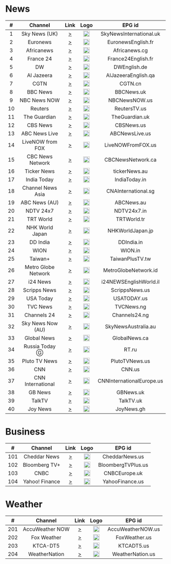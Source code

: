 <h1>News</h1>

| #  |       Channel       |                                                                                                                                                                                                                    Link                                                                                                                                                                                                                     |                                                                             Logo                                                                              |          EPG id           |
|:--:|:-------------------:|:-------------------------------------------------------------------------------------------------------------------------------------------------------------------------------------------------------------------------------------------------------------------------------------------------------------------------------------------------------------------------------------------------------------------------------------------:|:-------------------------------------------------------------------------------------------------------------------------------------------------------------:|:-------------------------:|
| 1  |    Sky News (UK)    |                                                                                                                                                                                           [>](https://i.mjh.nz/SamsungTVPlus/USBB52000022Q.m3u8)                                                                                                                                                                                            |                        <img height="20" src="https://d2n0069hmnqmmx.cloudfront.net/epgdata/1.0/newchanlogos/512/512/skychb1404.png"/>                         |  SkyNewsInternational.uk  |
| 2  |      Euronews       |                                                                                                                                                                         [>](https://shls-live-ak.akamaized.net/out/v1/115bfcde8fa342d182ef846445cdbdcf/index.m3u8)                                                                                                                                                                          |               <img height="20" src="https://upload.wikimedia.org/wikipedia/commons/thumb/9/9c/Euronews_2022.svg/640px-Euronews_2022.svg.png"/>                |    EuronewsEnglish.fr     |
| 3  |     Africanews      |                                                                                                                                                                                    [>](https://ythls.armelin.one/channel/UC1_E8NeF5QHY2dtdLRBCCLA.m3u8)                                                                                                                                                                                     |                                                   <img height="20" src="https://i.imgur.com/xocvePC.png"/>                                                    |       Africanews.cg       |
| 4  |      France 24      |                                                                                                                                                                                    [>](https://ythls.armelin.one/channel/UCQfwfsi5VrQ8yKZ-UWmAEFg.m3u8)                                                                                                                                                                                     |                                                   <img height="20" src="https://i.imgur.com/61MSiq9.png"/>                                                    |    France24English.fr     |
| 5  |         DW          |                                                                                                                                                                              [>](https://dwamdstream102.akamaized.net/hls/live/2015525/dwstream102/index.m3u8)                                                                                                                                                                              |                                                   <img height="20" src="https://i.imgur.com/A1xzjOI.png"/>                                                    |       DWEnglish.de        |
| 6  |     Al Jazeera      |                                                                                                                                                                                           [>](https://live-hls-web-aje.getaj.net/AJE/index.m3u8)                                                                                                                                                                                            |                                                   <img height="20" src="https://i.imgur.com/BB93NQP.png"/>                                                    |    AlJazeeraEnglish.qa    |
| 7  |        CGTN         |                                                                                                                                                                                       [>](https://news.cgtn.com/resource/live/english/cgtn-news.m3u8)                                                                                                                                                                                       |                                                   <img height="20" src="https://i.imgur.com/fMsJYzl.png"/>                                                    |          CGTN.cn          |
| 8  |      BBC News       |                                                                                                                                                                                                  [>](http://livetv.ktv.zone/60/play.m3u8)                                                                                                                                                                                                   |                   <img height="20" src="https://raw.githubusercontent.com/tv-logo/tv-logos/main/countries/united-kingdom/bbc-news-uk.png"/>                   |        BBCNews.uk         |
| 9  |    NBC News NOW     |                                                                                                                                                                             [>](https://dai2.xumo.com/amagi_hls_data_xumo1212A-xumo-nbcnewsnow/CDN/master.m3u8)                                                                                                                                                                             |                 <img height="20" src="https://raw.githubusercontent.com/tv-logo/tv-logos/main/countries/united-kingdom/nbc-news-now-uk.png"/>                 |       NBCNewsNOW.us       |
| 10 |       Reuters       |                                                                                                                                                                                     [>](https://reuters-reutersnow-1-nl.samsung.wurl.tv/playlist.m3u8)                                                                                                                                                                                      |                                                   <img height="20" src="https://i.imgur.com/6eQ2nCJ.png"/>                                                    |       ReutersTV.us        |
| 11 |    The Guardian     |                                                                                                                                                                                      [>](https://rakuten-guardian-1-ie.samsung.wurl.tv/playlist.m3u8)                                                                                                                                                                                       |                                                   <img height="20" src="https://i.imgur.com/o9AYq9V.png"/>                                                    |      TheGuardian.uk       |
| 12 |      CBS News       |                                                                                                                                                                               [>](https://dai.google.com/linear/hls/event/Sid4xiTQTkCT1SLu6rjUSQ/master.m3u8)                                                                                                                                                                               |                   <img height="20" src="https://raw.githubusercontent.com/tv-logo/tv-logos/main/countries/united-states/cbs-news-us.png"/>                    |        CBSNews.us         |
| 13 |    ABC News Live    |                                                                                                                                                                                               [>](https://lnc-abc-news.tubi.video/index.m3u8)                                                                                                                                                                                               |               <img height="20" src="https://raw.githubusercontent.com/tv-logo/tv-logos/main/countries/united-states/abc-news-live-hz-us.png"/>                |      ABCNewsLive.us       |
| 14 |  LiveNOW from FOX   |                                                                                                                                                                                             [>](https://lnc-fox-live-now.tubi.video/index.m3u8)                                                                                                                                                                                             |                                                   <img height="20" src="https://i.imgur.com/1JnyzHv.png"/>                                                    |     LiveNOWFromFOX.us     |
| 15 |  CBC News Network   |                                                                                                                                                                             [>](https://dai2.xumo.com/amagi_hls_data_xumo1212A-redboxcbcnews/CDN/playlist.m3u8)                                                                                                                                                                             |                                                   <img height="20" src="https://i.imgur.com/SjTdhvJ.png"/>                                                    |     CBCNewsNetwork.ca     |
| 16 |     Ticker News     |                                                                                                                                                                     [>](https://cdn-uw2-prod.tsv2.amagi.tv/linear/amg01486-tickernews-tickernewsweb-ono/playlist.m3u8)                                                                                                                                                                      |                                                   <img height="20" src="https://i.imgur.com/z7M0QxV.png"/>                                                    |       tickerNews.au       |
| 17 |     India Today     |                                                                                                                                                                     [>](https://indiatodaylive.akamaized.net/hls/live/2014320/indiatoday/indiatodaylive/playlist.m3u8)                                                                                                                                                                      |                                                   <img height="20" src="https://i.imgur.com/koFYddE.png"/>                                                    |       IndiaToday.in       |
| 18 |  Channel News Asia  |                                                                                                                                                                                    [>](https://ythls.armelin.one/channel/UC83jt4dlz1Gjl58fzQrrKZg.m3u8)                                                                                                                                                                                     |                                                   <img height="20" src="https://i.imgur.com/xWglicB.png"/>                                                    |    CNAInternational.sg    |
| 19 |    ABC News (AU)    |                                                                                                                                                                                    [>](https://ythls.armelin.one/channel/UCVgO39Bk5sMo66-6o6Spn6Q.m3u8)                                                                                                                                                                                     |                                                   <img height="20" src="https://i.imgur.com/BrW7gk8.png"/>                                                    |        ABCNews.au         |
| 20 |      NDTV 24x7      |                                                                                                                                                                                    [>](https://ythls.armelin.one/channel/UCZFMm1mMw0F81Z37aaEzTUA.m3u8)                                                                                                                                                                                     |                       <img height="20" src="https://raw.githubusercontent.com/tv-logo/tv-logos/main/countries/india/ndtv-24x7-in.png"/>                       |        NDTV24x7.in        |
| 21 |      TRT World      |                                                                                                                                                                                    [>](https://ythls.armelin.one/channel/UC7fWeaHhqgM4Ry-RMpM2YYw.m3u8)                                                                                                                                                                                     |                   <img height="20" src="https://upload.wikimedia.org/wikipedia/commons/thumb/2/27/TRT_World.svg/512px-TRT_World.svg.png"/>                    |        TRTWorld.tr        |
| 22 |   NHK World Japan   |                                                                                                                                                                                    [>](https://ythls.armelin.one/channel/UCSPEjw8F2nQDtmUKPFNF7_A.m3u8)                                                                                                                                                                                     |          <img height="20" src="https://upload.wikimedia.org/wikipedia/commons/thumb/8/8d/NHK_World-Japan_TV.svg/512px-NHK_World-Japan_TV.svg.png"/>           |     NHKWorldJapan.jp      |
| 23 |      DD India       |                                                                                                                                                                                    [>](https://ythls.armelin.one/channel/UCGDQNvybfDDeGTf4GtigXaw.m3u8)                                                                                                                                                                                     |                                                   <img height="20" src="https://i.imgur.com/45uptR8.png"/>                                                    |        DDIndia.in         |
| 24 |        WION         |                                                                                                                                                                                    [>](https://ythls.armelin.one/channel/UC_gUM8rL-Lrg6O3adPW9K1g.m3u8)                                                                                                                                                                                     |                                                   <img height="20" src="https://i.imgur.com/Wc5Z3iS.png"/>                                                    |          WION.in          |
| 25 |       Taiwan+       |                                                                                                                                                                                    [>](https://ythls.armelin.one/channel/UC7c6rvyAZLpKGk8ttVnpnLA.m3u8)                                                                                                                                                                                     |                                                   <img height="20" src="https://i.imgur.com/SfcZyqm.png"/>                                                    |      TaiwanPlusTV.tw      |
| 26 | Metro Globe Network |                                                                                                                                                                                     [>](https://edge.medcom.id/live-edge/smil:mgnch.smil/playlist.m3u8)                                                                                                                                                                                     |                                                   <img height="20" src="https://i.imgur.com/aiiinzg.png"/>                                                    |   MetroGlobeNetwork.id    |
| 27 |      i24 News       |                                                                                                                                                           [>](https://bcovlive-a.akamaihd.net/6e3dd61ac4c34d6f8fb9698b565b9f50/eu-central-1/5377161796001/playlist-all_dvr.m3u8)                                                                                                                                                            |                  <img height="20" src="https://upload.wikimedia.org/wikipedia/commons/thumb/7/79/LOGO_i24NEWS.png/512px-LOGO_i24NEWS.png"/>                   |  i24NEWSEnglishWorld.il   |
| 28 |    Scripps News     |                                                                                                                                                                                [>](https://content.uplynk.com/channel/4bb4901b934c4e029fd4c1abfc766c37.m3u8)                                                                                                                                                                                |                                                   <img height="20" src="https://i.imgur.com/UfN6aAi.png"/>                                                    |      ScrippsNews.us       |
| 29 |      USA Today      |                                                                                                                                                                                             [>](https://lnc-usa-today.tubi.video/playlist.m3u8)                                                                                                                                                                                             |                                                   <img height="20" src="https://i.imgur.com/37K0AZX.png"/>                                                    |        USATODAY.us        |
| 30 |      TVC News       |                                                                                                                                                                                    [>](https://ythls.armelin.one/channel/UCgp4A6I8LCWrhUzn-5SbKvA.m3u8)                                                                                                                                                                                     |                                                   <img height="20" src="https://i.imgur.com/jaSq18B.png"/>                                                    |        TVCNews.ng         |
| 31 |     Channels 24     |                                                                                                                                                                                    [>](https://ythls.armelin.one/channel/UCEXGDNclvmg6RW0vipJYsTQ.m3u8)                                                                                                                                                                                     |                                    <img height="20" src="https://upload.wikimedia.org/wikipedia/en/7/76/Channels_TV.jpg"/>                                    |       Channels24.ng       |
| 32 |  Sky News Now (AU)  |                                                                                                                                                                                                   [>](https://i.mjh.nz/sky-news-now.m3u8)                                                                                                                                                                                                   | <img height="20" src="https://upload.wikimedia.org/wikipedia/en/thumb/1/10/Sky_News_Australia_logo_-_2019.svg/512px-Sky_News_Australia_logo_-_2019.svg.png"/> |    SkyNewsAustralia.au    |
| 33 |     Global News     |                                                                                                                                                                   [>](https://live.corusdigitaldev.com/groupd/live/49a91e7f-1023-430f-8d66-561055f3d0f7/live.isml/.m3u8)                                                                                                                                                                    |                                                   <img height="20" src="https://i.imgur.com/xk1QOhW.png"/>                                                    |       GlobalNews.ca       |
| 34 |    Russia Today Ⓖ   |                                                                                                                                                                                           [>](https://rt-glb.rttv.com/live/rtnews/playlist.m3u8)                                                                                                                                                                                            |           <img height="20" src="https://upload.wikimedia.org/wikipedia/commons/thumb/a/a0/Russia-today-logo.svg/512px-Russia-today-logo.svg.png"/>            |           RT.ru           |
| 35 |    Pluto TV News    | [>](https://service-stitcher.clusters.pluto.tv/stitch/hls/channel/5268abcd0ce20a8472000114/master.m3u8?advertisingId=&appName=web&appStoreUrl=&appVersion=DNT&app_name=&architecture=&buildVersion=&deviceDNT=0&deviceId=5268abcd0ce20a8472000114&deviceLat=&deviceLon=&deviceMake=web&deviceModel=web&deviceType=web&deviceVersion=DNT&includeExtendedEvents=false&marketingRegion=US&serverSideAds=false&sid=202&terminate=false&userId=) |                                                   <img height="20" src="https://i.imgur.com/JdqA4r9.png"/>                                                    |      PlutoTVNews.us       |
| 36 |         CNN         |                                                                                                                                                                [>](https://raw.githubusercontent.com/Alstruit/adaptive-streams/alstruit-10_23_us/streams/us/CNNUSA.us.m3u8)                                                                                                                                                                 |                      <img height="20" src="https://raw.githubusercontent.com/tv-logo/tv-logos/main/countries/united-states/cnn-us.png"/>                      |          CNN.us           |
| 37 |  CNN International  |                                                                                                                                                                                    [>](https://cnn-cnninternational-1-eu.rakuten.wurl.tv/playlist.m3u8)                                                                                                                                                                                     |                      <img height="20" src="https://raw.githubusercontent.com/tv-logo/tv-logos/main/countries/united-states/cnn-us.png"/>                      | CNNInternationalEurope.us |
| 38 |       GB News       |                                                                                                                                                                                    [>](https://ythls.armelin.one/channel/UC0vn8ISa4LKMunLbzaXLnOQ.m3u8)                                                                                                                                                                                     |                   <img height="20" src="https://upload.wikimedia.org/wikipedia/en/thumb/3/35/GB_News_Logo.svg/512px-GB_News_Logo.svg.png"/>                   |         GBNews.uk         |
| 39 |       TalkTV        |                                                                                                                                                         [>](https://live-talktv-ssai.simplestreamcdn.com/v1/master/82267e84b9e5053b3fd0ade12cb1a146df74169a/talktv-live/index.m3u8)                                                                                                                                                         |                                                   <img height="20" src="https://i.imgur.com/KxHWpQB.png"/>                                                    |         TalkTV.uk         |
| 40 |      Joy News       |                                                                                                                                                                                    [>](https://ythls.armelin.one/channel/UChd1DEecCRlxaa0-hvPACCw.m3u8)                                                                                                                                                                                     |                                                   <img height="20" src="https://i.imgur.com/kGuMNmR.png"/>                                                    |        JoyNews.gh         |

<h1>Business</h1>

|  #  |    Channel     |                                Link                                 |                                                      Logo                                                      |       EPG id       |
|:---:|:--------------:|:-------------------------------------------------------------------:|:--------------------------------------------------------------------------------------------------------------:|:------------------:|
| 101 |  Cheddar News  | [>](https://cheddar-cheddar-3.roku.wurl.com/manifest/playlist.m3u8) |                            <img height="20" src="https://i.imgur.com/tuP9GW8.png"/>                            |   CheddarNews.us   |
| 102 | Bloomberg TV+  |  [>](https://bloomberg.com/media-manifest/streams/phoenix-us.m3u8)  |                            <img height="20" src="https://i.imgur.com/xGlToly.png"/>                            | BloombergTVPlus.us |
| 103 |      CNBC      |       [>](https://i.mjh.nz/SamsungTVPlus/GBBD3600001NO.m3u8)        | <img height="20" src="https://d2n0069hmnqmmx.cloudfront.net/epgdata/1.0/newchanlogos/512/512/skychb1088.png"/> |   CNBCEurope.uk    |
| 104 | Yahoo! Finance |      [>](https://d1ewctnvcwvvvu.cloudfront.net/playlist.m3u8)       |                            <img height="20" src="https://i.imgur.com/43oHsHL.png"/>                            |  YahooFinance.us   |

<h1>Weather</h1>

|  #  |     Channel     |                                                                                                                                                                                                                    Link                                                                                                                                                                                                                     |                                                                    Logo                                                                    |      EPG id       |
|:---:|:---------------:|:-------------------------------------------------------------------------------------------------------------------------------------------------------------------------------------------------------------------------------------------------------------------------------------------------------------------------------------------------------------------------------------------------------------------------------------------:|:------------------------------------------------------------------------------------------------------------------------------------------:|:-----------------:|
| 201 | AccuWeather NOW |                                                                                                                                                                     [>](https://cdn-ue1-prod.tsv2.amagi.tv/linear/amg00684-accuweather-accuweather-plex/playlist.m3u8)                                                                                                                                                                      |                                          <img height="20" src="https://i.imgur.com/M8wbVYK.png"/>                                          | AccuWeatherNOW.us |
| 202 |   Fox Weather   |                                                                                                                                                                                             [>](https://lnc-fox-weather.tubi.video/index.m3u8)                                                                                                                                                                                              |   <img height="20" src="https://upload.wikimedia.org/wikipedia/commons/thumb/b/b9/Fox_Weather_logo.svg/512px-Fox_Weather_logo.svg.png"/>   |   FoxWeather.us   |
| 203 |    KTCA-DT5     |                                                                                                                                                                               [>](https://api.new.livestream.com/accounts/12638076/events/8488790/live.m3u8)                                                                                                                                                                                |          <img height="20" src="https://upload.wikimedia.org/wikipedia/en/b/be/Twin_Cities_Public_Television_logo_%28PBS%29.png"/>          |    KTCADT5.us     |
| 204 |  WeatherNation  | [>](https://service-stitcher.clusters.pluto.tv/stitch/hls/channel/5bdce04659ee03633e758130/master.m3u8?advertisingId=&appName=web&appStoreUrl=&appVersion=DNT&app_name=&architecture=&buildVersion=&deviceDNT=0&deviceId=5bdce04659ee03633e758130&deviceLat=&deviceLon=&deviceMake=web&deviceModel=web&deviceType=web&deviceVersion=DNT&includeExtendedEvents=false&marketingRegion=US&serverSideAds=false&sid=217&terminate=false&userId=) | <img height="20" src="https://upload.wikimedia.org/wikipedia/commons/thumb/d/de/WeatherNation_Logo.svg/512px-WeatherNation_Logo.svg.png"/> | WeatherNation.us  |
